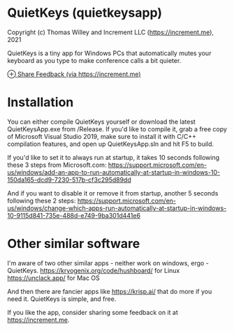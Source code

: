 # QuietKeys (quietkeysapp)
Copyright (c) Thomas Willey and Increment LLC (https://increment.me), 2021

QuietKeys is a tiny app for Windows PCs that automatically mutes your keyboard as you type to make conference calls a bit quieter.

[⊕ Share Feedback (via https://increment.me)](https://www.increment.me/tw/feedback/feedback-about-quietkeys/)

# Installation

You can either compile QuietKeys yourself or download the latest QuietKeysApp.exe from /Release.
If you'd like to compile it, grab a free copy of Microsoft Visual Studio 2019, make sure to install it with C/C++ compilation features, and open up QuietKeysApp.sln and hit F5 to build.

If you'd like to set it to always run at startup, it takes 10 seconds following these 3 steps from Microsoft.com:
https://support.microsoft.com/en-us/windows/add-an-app-to-run-automatically-at-startup-in-windows-10-150da165-dcd9-7230-517b-cf3c295d89dd

And if you want to disable it or remove it from startup, another 5 seconds following these 2 steps:
https://support.microsoft.com/en-us/windows/change-which-apps-run-automatically-at-startup-in-windows-10-9115d841-735e-488d-e749-9ba301d441e6

# Other similar software

I'm aware of two other similar apps - neither work on windows, ergo - QuietKeys.
https://kryogenix.org/code/hushboard/ for Linux
https://unclack.app/ for Mac OS

And then there are fancier apps like https://krisp.ai/ that do more if you need it.
QuietKeys is simple, and free.

If you like the app, consider sharing some feedback on it at https://increment.me.
